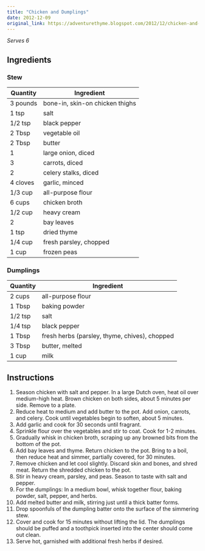 ```yaml
---
title: "Chicken and Dumplings"
date: 2012-12-09
original_link: https://adventurethyme.blogspot.com/2012/12/chicken-and-dumplings.html
---
```


_Serves 6_

## Ingredients


### Stew

| Quantity | Ingredient |
| -------- | ---------- |
| 3 pounds | bone-in, skin-on chicken thighs |
| 1 tsp | salt |
| 1/2 tsp | black pepper |
| 2 Tbsp | vegetable oil |
| 2 Tbsp | butter |
| 1 | large onion, diced |
| 3 | carrots, diced |
| 2 | celery stalks, diced |
| 4 cloves | garlic, minced |
| 1/3 cup | all-purpose flour |
| 6 cups | chicken broth |
| 1/2 cup | heavy cream |
| 2 | bay leaves |
| 1 tsp | dried thyme |
| 1/4 cup | fresh parsley, chopped |
| 1 cup | frozen peas |

### Dumplings

| Quantity | Ingredient |
| -------- | ---------- |
| 2 cups | all-purpose flour |
| 1 Tbsp | baking powder |
| 1/2 tsp | salt |
| 1/4 tsp | black pepper |
| 1 Tbsp | fresh herbs (parsley, thyme, chives), chopped |
| 3 Tbsp | butter, melted |
| 1 cup | milk |

## Instructions


1. Season chicken with salt and pepper. In a large Dutch oven, heat oil over medium-high heat. Brown chicken on both sides, about 5 minutes per side. Remove to a plate.
2. Reduce heat to medium and add butter to the pot. Add onion, carrots, and celery. Cook until vegetables begin to soften, about 5 minutes.
3. Add garlic and cook for 30 seconds until fragrant.
4. Sprinkle flour over the vegetables and stir to coat. Cook for 1-2 minutes.
5. Gradually whisk in chicken broth, scraping up any browned bits from the bottom of the pot.
6. Add bay leaves and thyme. Return chicken to the pot. Bring to a boil, then reduce heat and simmer, partially covered, for 30 minutes.
7. Remove chicken and let cool slightly. Discard skin and bones, and shred meat. Return the shredded chicken to the pot.
8. Stir in heavy cream, parsley, and peas. Season to taste with salt and pepper.
9. For the dumplings: In a medium bowl, whisk together flour, baking powder, salt, pepper, and herbs.
10. Add melted butter and milk, stirring just until a thick batter forms.
11. Drop spoonfuls of the dumpling batter onto the surface of the simmering stew.
12. Cover and cook for 15 minutes without lifting the lid. The dumplings should be puffed and a toothpick inserted into the center should come out clean.
13. Serve hot, garnished with additional fresh herbs if desired.
